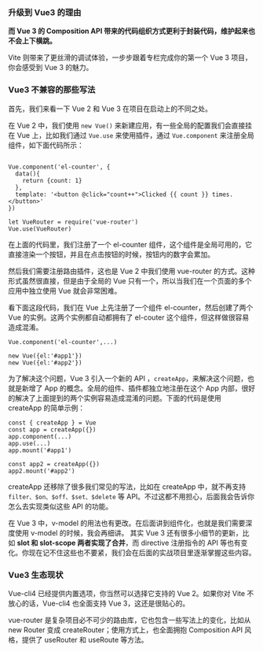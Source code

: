 ### 升级到 Vue3 的理由

**而 Vue 3 的 Composition API 带来的代码组织方式更利于封装代码，维护起来也不会上下横跳。**

Vite 则带来了更丝滑的调试体验，一步步跟着专栏完成你的第一个 Vue 3 项目，你会感受到 Vue 3 的魅力。

### Vue3 不兼容的那些写法

首先，我们来看一下 Vue 2 和 Vue 3 在项目在启动上的不同之处。

在 Vue 2 中，我们使用 `new Vue()` 来新建应用，有一些全局的配置我们会直接挂在 Vue 上，比如我们通过 `Vue.use` 来使用插件，通过 `Vue.component` 来注册全局组件，如下面代码所示：

```vue

Vue.component('el-counter', {
  data(){
    return {count: 1}
  },
  template: '<button @click="count++">Clicked {{ count }} times.</button>'
})

let VueRouter = require('vue-router')
Vue.use(VueRouter)
```

在上面的代码里，我们注册了一个 el-counter 组件，这个组件是全局可用的，它直接渲染一个按钮，并且在点击按钮的时候，按钮内的数字会累加。

然后我们需要注册路由插件，这也是 Vue 2 中我们使用 vue-router 的方式。这种形式虽然很直接，但是由于全局的 Vue 只有一个，所以当我们在一个页面的多个应用中独立使用 Vue 就会非常困难。

看下面这段代码，我们在 Vue 上先注册了一个组件 el-counter，然后创建了两个 Vue 的实例。这两个实例都自动都拥有了 el-couter 这个组件，但这样做很容易造成混淆。

```vue
Vue.component('el-counter',...)

new Vue({el:'#app1'})
new Vue({el:'#app2'})
```

为了解决这个问题，Vue 3 引入一个新的 API ，`createApp`，来解决这个问题，也就是新增了 App 的概念。全局的组件、插件都独立地注册在这个 App 内部，很好的解决了上面提到的两个实例容易造成混淆的问题。下面的代码是使用 createApp 的简单示例：

```vue
const { createApp } = Vue
const app = createApp({})
app.component(...)
app.use(...)
app.mount('#app1')

const app2 = createApp({})
app2.mount('#app2')
```

createApp 还移除了很多我们常见的写法，比如在 createApp 中，就不再支持 `filter、$on、$off、$set、$delete` 等 API。不过这都不用担心，后面我会告诉你怎么去实现类似这些 API 的功能。

在 Vue 3 中，v-model 的用法也有更改。在后面讲到组件化，也就是我们需要深度使用 v-model 的时候，我会再细讲。 其实 Vue 3 还有很多小细节的更新，比如 **slot 和 slot-scope 两者实现了合并**，而 directive 注册指令的 API 等也有变化。你现在记不住这些也不要紧，我们会在后面的实战项目里逐渐掌握这些内容。

### Vue3 生态现状

Vue-cli4 已经提供内置选项，你当然可以选择它支持的 Vue 2。如果你对 Vite 不放心的话，Vue-cli4 也全面支持 Vue 3，这还是很贴心的。

vue-router 是复杂项目必不可少的路由库，它也包含一些写法上的变化，比如从 new Router 变成 createRouter；使用方式上，也全面拥抱 Composition API 风格，提供了 useRouter 和 useRoute 等方法。

